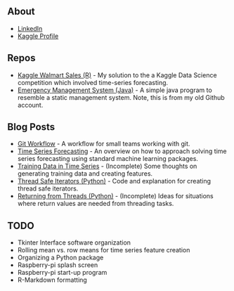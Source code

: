 ## About

* [LinkedIn](https://www.linkedin.com/in/nicolas-alvarez-9a2061112/)
* [Kaggle Profile](https://www.kaggle.com/npa02012)

## Repos

* [Kaggle Walmart Sales (R)](https://github.com/npa02012/kaggle_walmart_sales) - My solution to the a Kaggle Data Science competition which involved time-series forecasting.
* [Emergency Management System (Java)](https://github.com/npa1994/351-EMS) - A simple java program to resemble a static management system. Note, this is from my old Github account.

## Blog Posts

* [Git Workflow](https://github.com/npa02012/blog_posts/tree/master/git_workflow) - A workflow for small teams working with git.
* [Time Series Forecasting](https://github.com/npa02012/blog_posts/tree/master/time_series) - An overview on how to approach solving time series forecasting using standard machine learning packages.
* [Training Data in Time Series](https://github.com/npa02012/blog_posts/tree/master/ts_training_data) - (Incomplete) Some thoughts on generating training data and creating features.
* [Thread Safe Iterators (Python)](https://github.com/npa02012/blog_posts/tree/master/thread_safe_iterator) - Code and explanation for creating thread safe iterators.
* [Returning from Threads (Python)](https://github.com/npa02012/blog_posts/tree/master/returning_from_threads) - (Incomplete) Ideas for situations where return values are needed from threading tasks.


## TODO

* Tkinter Interface software organization
* Rolling mean vs. row means for time series feature creation
* Organizing a Python package
* Raspberry-pi splash screen
* Raspberry-pi start-up program
* R-Markdown formatting